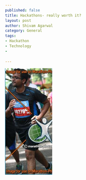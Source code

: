 ```yaml
--- 
published: false
title: Hackathons- really worth it?
layout: post
author: Shivam Agarwal
category: General
tags: 
- Hackathon
- Technology
- 

---
```




<p class="para-center">
<img src = "/images/running_pic.png"/>
</p>